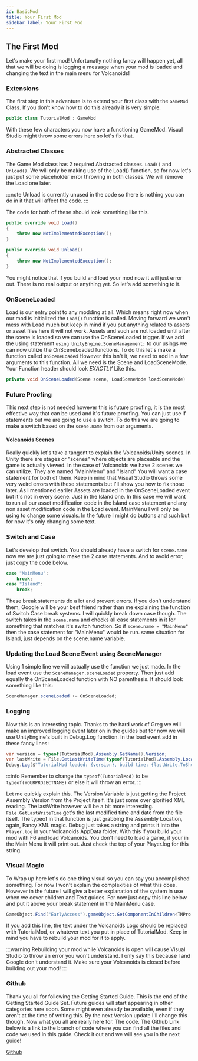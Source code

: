 ```yaml
---
id: BasicMod
title: Your First Mod
sidebar_label: Your First Mod
---
```


## The First Mod
Let's make your first mod! Unfortunatly nothing fancy will happen yet, all that we will be doing is logging a message when your mod is loaded and changing the text in the main menu for Volcanoids!

### Extensions
The first step in this adventure is to extend your first class with the `GameMod` Class. If you don't know how to do this already it is very simple.

```cs
public class TutorialMod : GameMod
```

With these few characters you now have a functioning GameMod. Visual Studio might throw some errors here so let's fix that.

### Abstracted Classes
The Game Mod class has 2 required Abstracted classes. `Load()` and `Unload()`. We will only be making use of the Load() function, so for now let's just put some placeholder error throwing in both classes. We will remove the Load one later.

:::note
Unload is currently unused in the code so there is nothing you can do in it that will affect the code.
:::

The code for both of these should look something like this. 

```cs
public override void Load()
{
    throw new NotImplementedException();
}

public override void Unload()
{
    throw new NotImplementedException();
}
```

You might notice that if you build and load your mod now it will just error out. There is no real output or anything yet. So let's add something to it.

### OnSceneLoaded
Load is our entry point to any modding at all. Which means right now when our mod is initialized the `Load()` function is called. Moving forward we won't mess with Load much but keep in mind if you put anything related to assets or asset files here it will not work. Assets and such are not loaded until after the scene is loaded so we can use the OnSceneLoaded trigger. If we add the using statement `using UnityEngine.SceneManagement;` to our usings we can now utilize the OnSceneLoaded functions. To do this let's make a function called `OnSceneLoaded` However this isn't it, we need to add in a few arguments to this function. All we need is the Scene and LoadSceneMode. Your Function header should look *EXACTLY* Like this.

```cs
private void OnSceneLoaded(Scene scene, LoadSceneMode loadSceneMode)
```

### Future Proofing
This next step is not needed however this is future proofing, it is the most effective way that can be used and it's future proofing. You can just use if statements but we are going to use a switch. To do this we are going to make a switch based on the `scene.name` from our arguments.

#### Volcanoids Scenes
Really quickly let's take a tangent to explain the Volcanoids/Unity scenes. In Unity there are stages or "scenes" where objects are placeable and the game is actually viewed. In the case of Volcanoids we have 2 scenes we can utilize. They are named "MainMenu" and "Island" You will want a case statement for both of them. Keep in mind that Visual Studio throws some very weird errors with these statements but I'll show you how to fix those later. As I mentioned earlier Assets are loaded in the OnSceneLoaded event but it's not in every scene. Just in the Island one. In this case we will want to run all our asset modification code in the Island case statement and any non asset modification code in the Load event. MainMenu I will only be using to change some visuals. In the future I might do buttons and such but for now it's only changing some text.

### Switch and Case
Let's develop that switch. You should already have a switch for `scene.name` now we are just going to make the 2 case statements. And to avoid error, just copy the code below.

```cs
case "MainMenu":
    break;
case "Island":
    break;
```

These break statements do a lot and prevent errors. If you don't understand them, Google will be your best friend rather than me explaining the function of Switch Case break systems. I will quickly break down case though. The switch takes in the `scene.name` and checks all case statements in it for something that matches it's switch function. So if `scene.name = "MainMenu"` then the case statement for "MainMenu" would be run. same situation for Island, just depends on the scene.name variable.

### Updating the Load Scene Event using SceneManager
Using 1 simple line we will actually use the function we just made. In the load event use the `SceneManager.sceneLoaded` property. Then just add equally the OnSceneLoaded function with NO parenthesis. It should look something like this:

```cs
SceneManager.sceneLoaded += OnSceneLoaded;
```

### Logging
Now this is an interesting topic. Thanks to the hard work of Greg we will make an improved logging event later on in the guides but for now we will use UnityEngine's built in Debug.Log function. In the load event add in these fancy lines:

```cs
var version = typeof(TutorialMod).Assembly.GetName().Version;
var lastWrite = File.GetLastWriteTime(typeof(TutorialMod).Assembly.Location);
Debug.Log($"TutorialMod loaded: {version}, build time: {lastWrite.ToShortTimeString()}");
```

:::info
Remember to change the `typeof(TutorialMod)` to be `typeof(YOURPROJECTNAME)` or else it will throw an error.
:::

Let me quickly explain this. The Version Variable is just getting the Project Assembly Version from the Project itself. It's just some over glorified XML reading. The lastWrite however will be a bit more interesting. `File.GetLastWriteTime` get's the last modified time and date from the file itself. The typeof in that function is just grabbing the Assembly Location, again, Fancy XML magic. Debug just takes a string and prints it into the `Player.log` in your Volcanoids AppData folder. With this if you build your mod with F6 and load Volcanoids. You don't need to load a game, if your in the Main Menu it will print out. Just check the top of your Player.log for this string.

### Visual Magic
To Wrap up here let's do one thing visual so you can say you accomplished something. For now I won't explain the complexities of what this does. However in the future I will give a better explanation of the system in use when we cover children and Text guides. For now just copy this line below and put it above your break statement in the MainMenu case. 

```cs
GameObject.Find("EarlyAccess").gameObject.GetComponentInChildren<TMPro.TextMeshProUGUI>().text = "TutorialMod";
```

If you add this line, the text under the Volcanoids Logo should be replaced with TutorialMod, or whatever text you put in place of TutorialMod. Keep in mind you have to rebuild your mod for it to apply.

:::warning
Rebuilding your mod while Volcanoids is open will cause Visual Studio to throw an error you won't understand. I only say this because I and Google don't understand it. Make sure your Volcanoids is closed before building out your mod!
:::

### Github
Thank you all for following the Getting Started Guide. This is the end of the Getting Started Guide Set. Future guides will start appearing in other categories here soon. Some might even already be available, even if they aren't at the time of writing this. By the next Version update I'll change this though. Now what you all are really here for. The code. The Github Link below is a link to the branch of code where you can find all the files and code we used in this guide. Check it out and we will see you in the next guide!

[Github](https://github.com/VolcanoidsModding/VolcanoidsGuides/tree/main/GettingStarted)